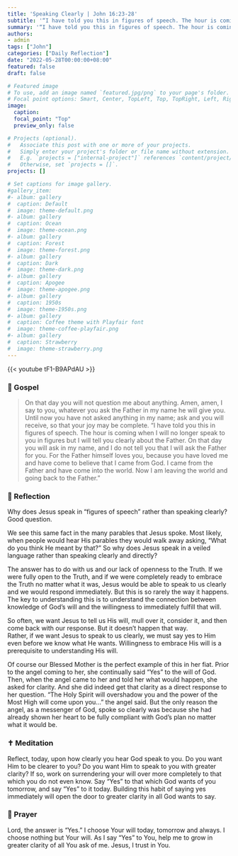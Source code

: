 ```yaml
---
title: 'Speaking Clearly | John 16:23-28'
subtitle: '“I have told you this in figures of speech. The hour is coming when I will no longer speak to you in figures but I will tell you clearly about the Father.”  John 16:25'
summary: '“I have told you this in figures of speech. The hour is coming when I will no longer speak to you in figures but I will tell you clearly about the Father.”  John 16:25'
authors:
- admin
tags: ["John"]
categories: ["Daily Reflection"]
date: "2022-05-28T00:00:00+08:00"
featured: false
draft: false

# Featured image
# To use, add an image named `featured.jpg/png` to your page's folder.
# Focal point options: Smart, Center, TopLeft, Top, TopRight, Left, Right, BottomLeft, Bottom, BottomRight
image:
  caption:
  focal_point: "Top"
  preview_only: false

# Projects (optional).
#   Associate this post with one or more of your projects.
#   Simply enter your project's folder or file name without extension.
#   E.g. `projects = ["internal-project"]` references `content/project/deep-learning/index.md`.
#   Otherwise, set `projects = []`.
projects: []

# Set captions for image gallery.
#gallery_item:
#- album: gallery
#  caption: Default
#  image: theme-default.png
#- album: gallery
#  caption: Ocean
#  image: theme-ocean.png
#- album: gallery
#  caption: Forest
#  image: theme-forest.png
#- album: gallery
#  caption: Dark
#  image: theme-dark.png
#- album: gallery
#  caption: Apogee
#  image: theme-apogee.png
#- album: gallery
#  caption: 1950s
#  image: theme-1950s.png
#- album: gallery
#  caption: Coffee theme with Playfair font
#  image: theme-coffee-playfair.png
#- album: gallery
#  caption: Strawberry
#  image: theme-strawberry.png
---
```


{{< youtube tF1-B9APdAU >}}

### :love_letter: Gospel
> On that day you will not question me about anything. Amen, amen, I say to you, whatever you ask the Father in my name he will give you. Until now you have not asked anything in my name; ask and you will receive, so that your joy may be complete. “I have told you this in figures of speech. The hour is coming when I will no longer speak to you in figures but I will tell you clearly about the Father. On that day you will ask in my name, and I do not tell you that I will ask the Father for you. For the Father himself loves you, because you have loved me and have come to believe that I came from God. I came from the Father and have come into the world. Now I am leaving the world and going back to the Father.”

### :speech_balloon: Reflection
Why does Jesus speak in “figures of speech” rather than speaking clearly?  Good question.  

We see this same fact in the many parables that Jesus spoke.  Most likely, when people would hear His parables they would walk away asking, “What do you think He meant by that?”  So why does Jesus speak in a veiled language rather than speaking clearly and directly?

The answer has to do with us and our lack of openness to the Truth.  If we were fully open to the Truth, and if we were completely ready to embrace the Truth no matter what it was, Jesus would be able to speak to us clearly and we would respond immediately.  But this is so rarely the way it happens.  The key to understanding this is to understand the connection between knowledge of God’s will and the willingness to immediately fulfill that will.

So often, we want Jesus to tell us His will, mull over it, consider it, and then come back with our response.  But it doesn’t happen that way.  
Rather, if we want Jesus to speak to us clearly, we must say yes to Him even before we know what He wants.  Willingness to embrace His will is a prerequisite to understanding His will.  

Of course our Blessed Mother is the perfect example of this in her fiat.  Prior to the angel coming to her, she continually said “Yes” to the will of God.  Then, when the angel came to her and told her what would happen, she asked for clarity.  And she did indeed get that clarity as a direct response to her question.  “The Holy Spirit will overshadow you and the power of the Most High will come upon you...” the angel said.  But the only reason the angel, as a messenger of God, spoke so clearly was because she had already shown her heart to be fully compliant with God’s plan no matter what it would be.

### :latin_cross: Meditation
Reflect, today, upon how clearly you hear God speak to you.  Do you want Him to be clearer to you?  Do you want Him to speak to you with greater clarity?  If so, work on surrendering your will over more completely to that which you do not even know.  Say “Yes” to that which God wants of you tomorrow, and say “Yes” to it today.  Building this habit of saying yes immediately will open the door to greater clarity in all God wants to say.

### :pray: Prayer
Lord, the answer is “Yes.”  I choose Your will today, tomorrow and always.  I choose nothing but Your will.  As I say “Yes” to You, help me to grow in greater clarity of all You ask of me.  Jesus, I trust in You.
